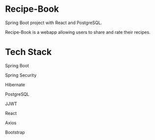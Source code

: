 # Recipe-Book
 Spring Boot project with React and PostgreSQL.
 
 Recipe-Book is a webapp allowing users to share and rate their recipes.
 
 # Tech Stack
 Spring Boot
 
 Spring Security
 
 Hibernate
 
 PostgreSQL
 
 JJWT
 
 React
 
 Axios
 
 Bootstrap
 
 
